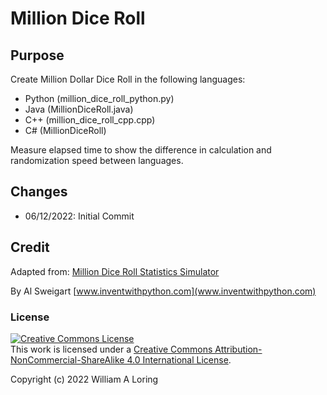 # Million Dice Roll

## Purpose
Create Million Dollar Dice Roll in the following languages:
- Python (million_dice_roll_python.py)
- Java (MillionDiceRoll.java)
- C++ (million_dice_roll_cpp.cpp)
- C# (MillionDiceRoll)

Measure elapsed time to show the difference in calculation and randomization speed between languages.

## Changes
- 06/12/2022: Initial Commit

## Credit    
Adapted from: [Million Dice Roll Statistics Simulator](https://inventwithpython.com/bigbookpython/project46.html)

By Al Sweigart [www.inventwithpython.com](www.inventwithpython.com)

### License
<a rel="license" href="http://creativecommons.org/licenses/by-nc-sa/4.0/"><img alt="Creative Commons License" style="border-width:0" src="https://i.creativecommons.org/l/by-nc-sa/4.0/88x31.png" /></a><br />This work is licensed under a <a rel="license" href="http://creativecommons.org/licenses/by-nc-sa/4.0/">Creative Commons Attribution-NonCommercial-ShareAlike 4.0 International License</a>.

Copyright (c) 2022 William A Loring
